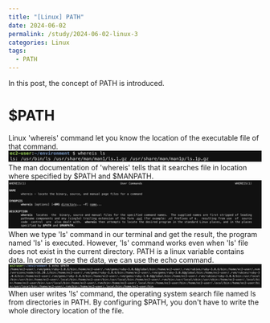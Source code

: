 ```yaml
---
title: "[Linux] PATH"
date: 2024-06-02
permalink: /study/2024-06-02-linux-3
categories: Linux
tags:
  - PATH
---
```


In this post, the concept of PATH is introduced.

# $PATH
Linux 'whereis' command let you know the location of the executable file of that command. 
![linux1](../..\images\2024-06-02-linux-3\linux1.jpg)
The man documentation of 'whereis' tells that it searches file in location where specified by $PATH and $MANPATH. 
![linux2](../..\images\2024-06-02-linux-3\linux2.jpg)
When we type 'ls' command in our terminal and get the result, the program named 'ls' is executed. However, 'ls' command works even when 'ls' file does not exist in the current directory. PATH is a linux variable contains data. In order to see the data, we can use the echo command.
![linux3](../..\images\2024-06-02-linux-3\linux3.jpg)
When user writes 'ls' command, the operating system search file named ls from directories in PATH. By configuring $PATH, you don't have to write the whole directory location of the file.

